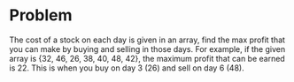 # Problem

The cost of a stock on each day is given in an array, find the max profit that you can make by buying and selling in those days. For example, if the given array is {32, 46, 26, 38, 40, 48, 42}, the maximum profit that can be earned is 22. This is when you buy on day 3 (26) and sell on day 6 (48).
